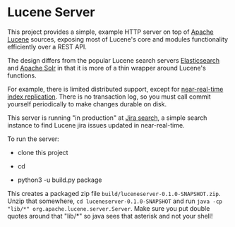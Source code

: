 # Lucene Server

This project provides a simple, example HTTP server on top of [Apache
Lucene](http://lucene.apache.org) sources, exposing most of Lucene's
core and modules functionality efficiently over a REST API.

The design differs from the popular Lucene search servers
[Elasticsearch](https://www.elastic.co/products/elasticsearch) and
[Apache Solr](http://lucene.apache.org/solr) in that it is more of a
thin wrapper around Lucene's functions.

For example, there is limited distributed support, except for
[near-real-time index
replication](https://issues.apache.org/jira/browse/LUCENE-5438).
There is no transaction log, so you must call commit yourself
periodically to make changes durable on disk.

This server is running "in production" at [Jira
search](http://jirasearch.mikemccandless.com), a simple search
instance to find Lucene jira issues updated in near-real-time.

To run the server:

  * clone this project

  * cd <clone directory>

  * python3 -u build.py package

This creates a packaged zip file
`build/luceneserver-0.1.0-SNAPSHOT.zip`.  Unzip that somewhere, `cd
luceneserver-0.1.0-SNAPSHOT` and run `java -cp "lib/*"
org.apache.lucene.server.Server`.  Make sure you put double quotes
around that "lib/*" so java sees that asterisk and not your shell!
